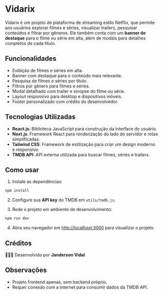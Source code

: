 # Vidarix

Vidarix é um projeto de plataforma de streaming estilo Netflix, que permite aos usuários explorar filmes e séries, visualizar trailers, pesquisar conteúdos e filtrar por gêneros. Ele também conta com um **banner de destaque** para o filme ou série em alta, além de modais para detalhes completos de cada título.

## Funcionalidades

- Exibição de filmes e séries em alta.
- Banner com destaque para o conteúdo mais relevante.
- Pesquisa de filmes e séries por título.
- Filtros por gênero para filmes e séries.
- Modal detalhado com trailer e sinopse do filme ou série.
- Layout responsivo para desktop e dispositivos móveis.
- Footer personalizado com crédito do desenvolvedor.

## Tecnologias Utilizadas

- **React.js**: Biblioteca JavaScript para construção da interface do usuário.
- **Next.js**: Framework React para renderização do lado do servidor e rotas simplificadas.
- **Tailwind CSS**: Framework de estilização para criar um design moderno e responsivo.
- **TMDB API**: API externa utilizada para buscar filmes, séries e trailers.

## Como usar

1. Instale as dependências:

```bash
npm install
```

2. Configure sua **API key** do TMDB em `utils/tmdb.js`.

3. Rode o projeto em ambiente de desenvolvimento:

```bash
npm run dev
```

4. Abra seu navegador em [http://localhost:3000](http://localhost:3000) para visualizar o projeto.

## Créditos

🧑🏻‍💻 Desenvolvido por **Janderson Vidal**

## Observações

- Projeto frontend apenas, sem backend próprio.
- Requer conexão com a internet para consumir dados da TMDB API.

